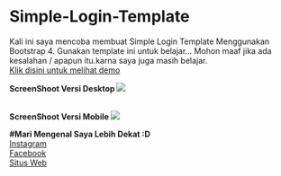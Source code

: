 # Simple-Login-Template
Kali ini saya mencoba membuat Simple Login Template Menggunakan Bootstrap 4.
Gunakan template ini untuk belajar...
Mohon maaf jika ada kesalahan / apapun itu.karna saya juga masih belajar.
<br>
<a target="_blank" href="https://wafarifki.github.io/Simple-Login-Template">Klik disini untuk melihat demo</a>
<br>

<b> ScreenShoot Versi Desktop </b>
<img src="https://github.com/wafarifki/Simple-Login-Template/blob/main/ScreenShoot/Desktop.png">

<br>
<b> ScreenShoot Versi Mobile </b>
<img src="https://github.com/wafarifki/Simple-Login-Template/blob/main/ScreenShoot/Mobile.png">




<b>#Mari Mengenal Saya Lebih Dekat :D </b>
<br><a href="https://instagram.com/wafarifki_" target="_blank">Instagram</a>
<br><a href="https://facebook.com/bekasiHACKERlive" target="_blank">Facebook</a>
<br><a href="https://wafarifki.tk" target="_blank">Situs Web</a>

